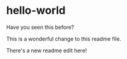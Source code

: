 # hello-world
Have you seen this before?

This is a wonderful change to this readme file.

There's a new readme edit here!
